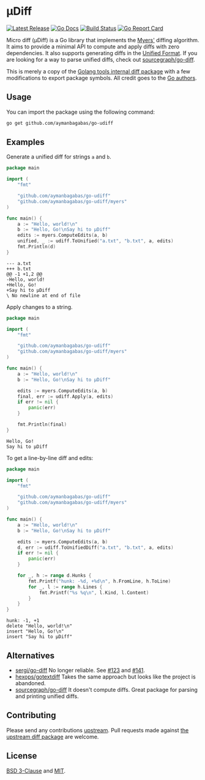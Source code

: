 # µDiff

<p>
<a href="https://github.com/aymanbagabas/go-udiff/releases"><img src="https://img.shields.io/github/release/aymanbagabas/go-udiff.svg" alt="Latest Release"></a>
<a href="https://pkg.go.dev/github.com/aymanbagabas/go-udiff?tab=doc"><img src="https://godoc.org/github.com/golang/gddo?status.svg" alt="Go Docs"></a>
<a href="https://github.com/aymanbagabas/go-udiff/actions"><img src="https://github.com/aymanbagabas/go-udiff/workflows/build/badge.svg" alt="Build Status"></a>
<a href="https://goreportcard.com/report/github.com/aymanbagabas/go-udiff"><img alt="Go Report Card" src="https://goreportcard.com/badge/github.com/aymanbagabas/go-udiff"></a>
</p>

Micro diff (µDiff) is a Go library that implements the
[Myers'](http://www.xmailserver.org/diff2.pdf) diffing algorithm. It aims to
provide a minimal API to compute and apply diffs with zero dependencies. It
also supports generating diffs in the [Unified Format](https://www.gnu.org/software/diffutils/manual/html_node/Unified-Format.html).
If you are looking for a way to parse unified diffs, check out
[sourcegraph/go-diff](https://github.com/sourcegraph/go-diff).

This is merely a copy of the [Golang tools internal diff package](https://github.com/golang/tools/tree/master/internal/diff)
with a few modifications to export package symbols. All credit goes to the [Go authors](https://go.dev/AUTHORS).

## Usage

You can import the package using the following command:

```bash
go get github.com/aymanbagabas/go-udiff
```

## Examples

Generate a unified diff for strings `a` and `b`.

```go
package main

import (
    "fmt"

    "github.com/aymanbagabas/go-udiff"
    "github.com/aymanbagabas/go-udiff/myers"
)

func main() {
    a := "Hello, world!\n"
    b := "Hello, Go!\nSay hi to µDiff"
    edits := myers.ComputeEdits(a, b)
    unified, _ := udiff.ToUnified("a.txt", "b.txt", a, edits)
    fmt.Println(d)
}
```

```
--- a.txt
+++ b.txt
@@ -1 +1,2 @@
-Hello, world!
+Hello, Go!
+Say hi to µDiff
\ No newline at end of file
```

Apply changes to a string.

```go
package main

import (
    "fmt"

    "github.com/aymanbagabas/go-udiff"
    "github.com/aymanbagabas/go-udiff/myers"
)

func main() {
    a := "Hello, world!\n"
    b := "Hello, Go!\nSay hi to µDiff"

    edits := myers.ComputeEdits(a, b)
    final, err := udiff.Apply(a, edits)
    if err != nil {
        panic(err)
    }

    fmt.Println(final)
}
```

```
Hello, Go!
Say hi to µDiff
```

To get a line-by-line diff and edits:

```go
package main

import (
    "fmt"

    "github.com/aymanbagabas/go-udiff"
    "github.com/aymanbagabas/go-udiff/myers"
)

func main() {
    a := "Hello, world!\n"
    b := "Hello, Go!\nSay hi to µDiff"

    edits := myers.ComputeEdits(a, b)
    d, err := udiff.ToUnifiedDiff("a.txt", "b.txt", a, edits)
    if err != nil {
        panic(err)
    }

    for _, h := range d.Hunks {
        fmt.Printf("hunk: -%d, +%d\n", h.FromLine, h.ToLine)
        for _, l := range h.Lines {
            fmt.Printf("%s %q\n", l.Kind, l.Content)
        }
    }
}
```

```
hunk: -1, +1
delete "Hello, world!\n"
insert "Hello, Go!\n"
insert "Say hi to µDiff"
```

## Alternatives

- [sergi/go-diff](https://github.com/sergi/go-diff) No longer reliable. See [#123](https://github.com/sergi/go-diff/issues/123) and [#141](https://github.com/sergi/go-diff/pull/141).
- [hexops/gotextdiff](https://github.com/hexops/gotextdiff) Takes the same approach but looks like the project is abandoned.
- [sourcegraph/go-diff](https://github.com/sourcegraph/go-diff) It doesn't compute diffs. Great package for parsing and printing unified diffs.

## Contributing

Please send any contributions [upstream](https://github.com/golang/tools). Pull
requests made against [the upstream diff package](https://github.com/golang/tools/tree/master/internal/diff)
are welcome.

## License

[BSD 3-Clause](./LICENSE-BSD) and [MIT](./LICENSE-MIT).
